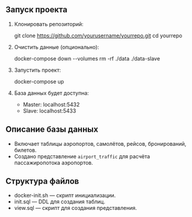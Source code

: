 ## Запуск проекта

1. Клонировать репозиторий:

   git clone https://github.com/yourusername/yourrepo.git
   cd yourrepo

2. Очистить данные (опционально):

   docker-compose down --volumes
   rm -rf ./data ./data-slave

3. Запустить проект:

   docker-compose up

4. База данных будет доступна:

   - Master: localhost:5432
   - Slave: localhost:5433

## Описание базы данных

- Включает таблицы аэропортов, самолётов, рейсов, бронирований, билетов.
- Создано представление `airport_traffic` для расчёта пассажиропотока аэропортов.

## Структура файлов

- docker-init.sh — скрипт инициализации.
- init.sql — DDL для создания таблиц.
- view.sql — скрипт для создания представления.
